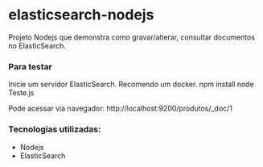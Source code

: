 # elasticsearch-nodejs

Projeto Nodejs que demonstra como gravar/alterar, consultar documentos no ElasticSearch.

### Para testar
Inicie um servidor ElasticSearch. Recomendo um docker.
npm install
node Teste.js

Pode acessar via navegador: http://localhost:9200/produtos/_doc/1

### Tecnologias utilizadas:
* Nodejs
* ElasticSearch

